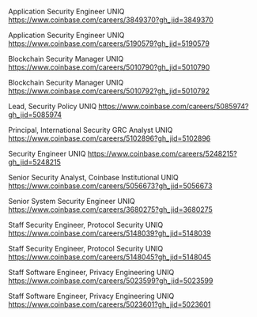 Application Security Engineer UNIQ https://www.coinbase.com/careers/3849370?gh_jid=3849370

Application Security Engineer UNIQ https://www.coinbase.com/careers/5190579?gh_jid=5190579

Blockchain Security Manager UNIQ https://www.coinbase.com/careers/5010790?gh_jid=5010790

Blockchain Security Manager UNIQ https://www.coinbase.com/careers/5010792?gh_jid=5010792

Lead, Security Policy UNIQ https://www.coinbase.com/careers/5085974?gh_jid=5085974

Principal, International Security GRC Analyst UNIQ https://www.coinbase.com/careers/5102896?gh_jid=5102896

Security Engineer UNIQ https://www.coinbase.com/careers/5248215?gh_jid=5248215

Senior Security Analyst, Coinbase Institutional UNIQ https://www.coinbase.com/careers/5056673?gh_jid=5056673

Senior System Security Engineer UNIQ https://www.coinbase.com/careers/3680275?gh_jid=3680275

Staff Security Engineer, Protocol Security UNIQ https://www.coinbase.com/careers/5148039?gh_jid=5148039

Staff Security Engineer, Protocol Security UNIQ https://www.coinbase.com/careers/5148045?gh_jid=5148045

Staff Software Engineer, Privacy Engineering UNIQ https://www.coinbase.com/careers/5023599?gh_jid=5023599

Staff Software Engineer, Privacy Engineering UNIQ https://www.coinbase.com/careers/5023601?gh_jid=5023601

